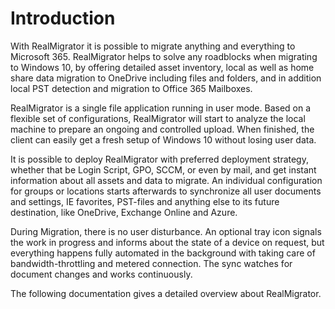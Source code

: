 # Introduction

With RealMigrator it is possible to migrate anything and everything to Microsoft 365. RealMigrator helps to solve any roadblocks when migrating to Windows 10, by offering detailed asset inventory, local as well as home share data migration to OneDrive including files and folders, and in addition local PST detection and migration to Office 365 Mailboxes.

RealMigrator is a single file application running in user mode. Based on a flexible set of configurations, RealMigrator will start to analyze the local machine to prepare an ongoing and controlled upload. When finished, the client can easily get a fresh setup of Windows 10 without losing user data.

It is possible to deploy RealMigrator with preferred deployment strategy, whether that be Login Script, GPO, SCCM, or even by mail, and get instant information about all assets and data to migrate. An individual configuration for groups or locations starts afterwards to synchronize all user documents and settings, IE favorites, PST-files and anything else to its future destination, like OneDrive, Exchange Online and Azure.

During Migration, there is no user disturbance. An optional tray icon signals the work in progress and informs about the state of a device on request, but everything happens fully automated in the background with taking care of bandwidth-throttling and metered connection. The sync watches for document changes and works continuously.

The following documentation gives a detailed overview about RealMigrator.
